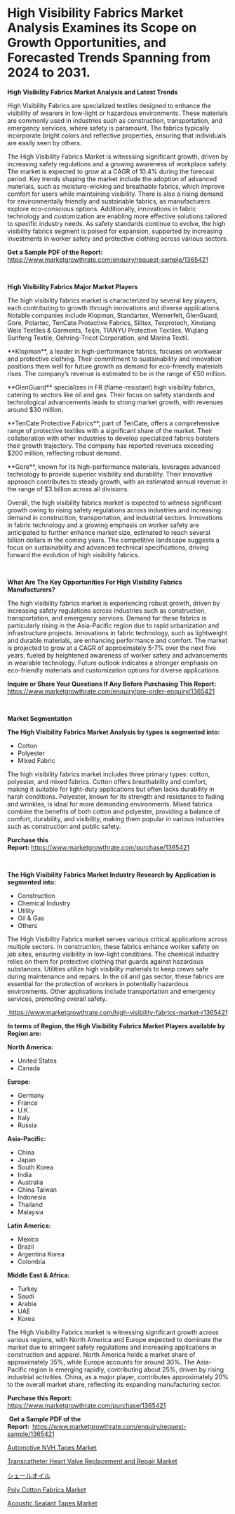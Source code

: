 <p><h1>High Visibility Fabrics Market Analysis Examines its Scope on Growth Opportunities, and Forecasted Trends Spanning from 2024 to 2031.</h1></p><p><strong>High Visibility Fabrics Market Analysis and Latest Trends</strong></p>
<p><p>High Visibility Fabrics are specialized textiles designed to enhance the visibility of wearers in low-light or hazardous environments. These materials are commonly used in industries such as construction, transportation, and emergency services, where safety is paramount. The fabrics typically incorporate bright colors and reflective properties, ensuring that individuals are easily seen by others.</p><p>The High Visibility Fabrics Market is witnessing significant growth, driven by increasing safety regulations and a growing awareness of workplace safety. The market is expected to grow at a CAGR of 10.4% during the forecast period. Key trends shaping the market include the adoption of advanced materials, such as moisture-wicking and breathable fabrics, which improve comfort for users while maintaining visibility. There is also a rising demand for environmentally friendly and sustainable fabrics, as manufacturers explore eco-conscious options. Additionally, innovations in fabric technology and customization are enabling more effective solutions tailored to specific industry needs. As safety standards continue to evolve, the high visibility fabrics segment is poised for expansion, supported by increasing investments in worker safety and protective clothing across various sectors.</p></p>
<p><strong>Get a Sample PDF of the Report:&nbsp;</strong> <a href="https://www.marketgrowthrate.com/enquiry/request-sample/1365421">https://www.marketgrowthrate.com/enquiry/request-sample/1365421</a></p>
<p>&nbsp;</p>
<p><strong>High Visibility Fabrics Major Market Players</strong></p>
<p><p>The high visibility fabrics market is characterized by several key players, each contributing to growth through innovations and diverse applications. Notable companies include Klopman, Standartex, Wernerfelt, GlenGuard, Gore, Polartec, TenCate Protective Fabrics, Silitex, Texprotech, Xinxiang Weis Textiles & Garments, Teijin, TIANYU Protective Textiles, Wujiang Sunfeng Textile, Gehring-Tricot Corporation, and Marina Textil.</p><p>**Klopman**, a leader in high-performance fabrics, focuses on workwear and protective clothing. Their commitment to sustainability and innovation positions them well for future growth as demand for eco-friendly materials rises. The company’s revenue is estimated to be in the range of €50 million.</p><p>**GlenGuard** specializes in FR (flame-resistant) high visibility fabrics, catering to sectors like oil and gas. Their focus on safety standards and technological advancements leads to strong market growth, with revenues around $30 million.</p><p>**TenCate Protective Fabrics**, part of TenCate, offers a comprehensive range of protective textiles with a significant share of the market. Their collaboration with other industries to develop specialized fabrics bolsters their growth trajectory. The company has reported revenues exceeding $200 million, reflecting robust demand.</p><p>**Gore**, known for its high-performance materials, leverages advanced technology to provide superior visibility and durability. Their innovative approach contributes to steady growth, with an estimated annual revenue in the range of $3 billion across all divisions.</p><p>Overall, the high visibility fabrics market is expected to witness significant growth owing to rising safety regulations across industries and increasing demand in construction, transportation, and industrial sectors. Innovations in fabric technology and a growing emphasis on worker safety are anticipated to further enhance market size, estimated to reach several billion dollars in the coming years. The competitive landscape suggests a focus on sustainability and advanced technical specifications, driving forward the evolution of high visibility fabrics.</p></p>
<p>&nbsp;</p>
<p><strong>What Are The Key Opportunities For High Visibility Fabrics Manufacturers?</strong></p>
<p><p>The high visibility fabrics market is experiencing robust growth, driven by increasing safety regulations across industries such as construction, transportation, and emergency services. Demand for these fabrics is particularly rising in the Asia-Pacific region due to rapid urbanization and infrastructure projects. Innovations in fabric technology, such as lightweight and durable materials, are enhancing performance and comfort. The market is projected to grow at a CAGR of approximately 5-7% over the next five years, fueled by heightened awareness of worker safety and advancements in wearable technology. Future outlook indicates a stronger emphasis on eco-friendly materials and customization options for diverse applications.</p></p>
<p><strong>Inquire or Share Your Questions If Any Before Purchasing This Report:</strong> <a href="https://www.marketgrowthrate.com/enquiry/pre-order-enquiry/1365421">https://www.marketgrowthrate.com/enquiry/pre-order-enquiry/1365421</a></p>
<p>&nbsp;</p>
<p><strong>Market Segmentation</strong></p>
<p><strong>The High Visibility Fabrics Market Analysis by types is segmented into:</strong></p>
<p><ul><li>Cotton</li><li>Polyester</li><li>Mixed Fabric</li></ul></p>
<p><p>The high visibility fabrics market includes three primary types: cotton, polyester, and mixed fabrics. Cotton offers breathability and comfort, making it suitable for light-duty applications but often lacks durability in harsh conditions. Polyester, known for its strength and resistance to fading and wrinkles, is ideal for more demanding environments. Mixed fabrics combine the benefits of both cotton and polyester, providing a balance of comfort, durability, and visibility, making them popular in various industries such as construction and public safety.</p></p>
<p><strong>Purchase this Report:&nbsp;</strong><a href="https://www.marketgrowthrate.com/purchase/1365421">https://www.marketgrowthrate.com/purchase/1365421</a></p>
<p>&nbsp;</p>
<p><strong>The High Visibility Fabrics Market Industry Research by Application is segmented into:</strong></p>
<p><ul><li>Construction</li><li>Chemical Industry</li><li>Utility</li><li>Oil & Gas</li><li>Others</li></ul></p>
<p><p>The High Visibility Fabrics market serves various critical applications across multiple sectors. In construction, these fabrics enhance worker safety on job sites, ensuring visibility in low-light conditions. The chemical industry relies on them for protective clothing that guards against hazardous substances. Utilities utilize high visibility materials to keep crews safe during maintenance and repairs. In the oil and gas sector, these fabrics are essential for the protection of workers in potentially hazardous environments. Other applications include transportation and emergency services, promoting overall safety.</p></p>
<p><a href="https://www.marketgrowthrate.com/high-visibility-fabrics-market-r1365421">&nbsp;https://www.marketgrowthrate.com/high-visibility-fabrics-market-r1365421</a></p>
<p><strong>In terms of Region, the High Visibility Fabrics Market Players available by Region are:</strong></p>
<p>
    <p> <strong> North America: </strong>
        <ul>
            <li>United States</li>
            <li>Canada</li>
        </ul>
        </p> 
    <p> <strong> Europe: </strong>
        <ul>
            <li>Germany</li>
            <li>France</li>
            <li>U.K.</li>
            <li>Italy</li>
            <li>Russia</li>
        </ul>
        </p> 
    <p> <strong> Asia-Pacific: </strong>
        <ul>
            <li>China</li>
            <li>Japan</li>
            <li>South Korea</li>
            <li>India</li>
            <li>Australia</li>
            <li>China Taiwan</li>
            <li>Indonesia</li>
            <li>Thailand</li>
            <li>Malaysia</li>
        </ul>
        </p> 
    <p> <strong> Latin America: </strong>
        <ul>
            <li>Mexico</li>
            <li>Brazil</li>
            <li>Argentina Korea</li>
            <li>Colombia</li>
        </ul>
        </p> 
    <p> <strong> Middle East & Africa: </strong>
        <ul>
            <li>Turkey</li>
            <li>Saudi</li>
            <li>Arabia</li>
            <li>UAE</li>
            <li>Korea</li>
        </ul>
    </p>
    </p>
<p><p>The High Visibility Fabrics market is witnessing significant growth across various regions, with North America and Europe expected to dominate the market due to stringent safety regulations and increasing applications in construction and apparel. North America holds a market share of approximately 35%, while Europe accounts for around 30%. The Asia-Pacific region is emerging rapidly, contributing about 25%, driven by rising industrial activities. China, as a major player, contributes approximately 20% to the overall market share, reflecting its expanding manufacturing sector.</p></p>
<p><strong>Purchase this Report: </strong><a href="https://www.marketgrowthrate.com/purchase/1365421">https://www.marketgrowthrate.com/purchase/1365421</a></p>
<p>&nbsp;<strong>Get a Sample PDF of the Report:&nbsp;&nbsp;</strong><a href="https://www.marketgrowthrate.com/enquiry/request-sample/1365421">https://www.marketgrowthrate.com/enquiry/request-sample/1365421</a></p>
<p><strong></strong></p>
<p><p><a href="https://issuu.com/reportprime-2/docs/automotive-nvh-tapes-market-size-20_feaa1561e051f5">Automotive NVH Tapes Market</a></p><p><a href="https://www.linkedin.com/pulse/charting-future-comprehensive-analysis-global-transcatheter-qrtye?trackingId=P1aHJuJhRW27mpiHGBIsCQ%3D%3D">Transcatheter Heart Valve Replacement and Repair Market</a></p><p><a href="https://medium.com/@narcisoferry/%E3%82%B7%E3%82%A7%E3%83%BC%E3%83%AB%E3%82%AA%E3%82%A4%E3%83%AB%E5%B8%82%E5%A0%B4%E5%88%86%E6%9E%90%E3%83%AC%E3%83%9D%E3%83%BC%E3%83%88-%E5%9C%B0%E5%9F%9F%E5%88%A5-%E3%82%BF%E3%82%A4%E3%83%97%E5%88%A5-%E6%B0%B4%E7%B4%A0%E5%8C%96%E5%87%A6%E7%90%86%E3%82%B7%E3%82%A7%E3%83%BC%E3%83%AB%E3%82%AA%E3%82%A4%E3%83%AB-%E9%9D%9E%E6%B0%B4%E7%B4%A0%E5%8C%96%E5%87%A6%E7%90%86%E3%82%B7%E3%82%A7%E3%83%BC%E3%83%AB%E3%82%AA%E3%82%A4%E3%83%AB-%E3%81%8A%E3%82%88%E3%81%B3%E7%94%A8%E9%80%94%E5%88%A5-%E7%94%A3%E6%A5%AD-%E8%BC%B8%E9%80%81-%E4%BD%8F%E5%AE%85%E3%81%8A%E3%82%88%E3%81%B3%E5%95%86%E6%A5%AD-%E3%81%9D%E3%81%AE%E4%BB%96-%E3%81%AB%E9%96%A2%E3%81%99%E3%82%8B2024%E5%B9%B4%E3%81%8B%E3%82%892031%E5%B9%B4%E3%81%BE%E3%81%A7%E3%81%AE%E5%85%A8%E7%90%83%E7%9A%84-25e4f6b0767c?postPublishedType=repub">シェールオイル</a></p><p><a href="https://github.com/AshrafKhan865/Market-Research-Report-List-1/blob/main/poly-cotton-fabrics-market.md">Poly Cotton Fabrics Market</a></p><p><a href="https://issuu.com/reportprime-2/docs/acoustic-sealant-tapes-market-size-_ad0b935be6cd65">Acoustic Sealant Tapes Market</a></p></p>
